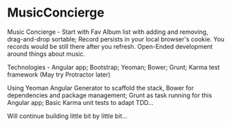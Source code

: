 MusicConcierge
==============

Music Concierge - Start with Fav Album list with adding and removing, drag-and-drop sortable; Record persists in your local browser's cookie. You records would be still there after you refresh. Open-Ended development around things about music.

Technologies - Angular app; Bootstrap; Yeoman; Bower; Grunt; Karma test framework (May try Protractor later)

Using Yeoman Angular Generator to scaffold the stack, Bower for dependencies and package management; Grunt as task running for this Angular app; Basic Karma unit tests to adapt TDD...

Will continue building little bit by little bit...

